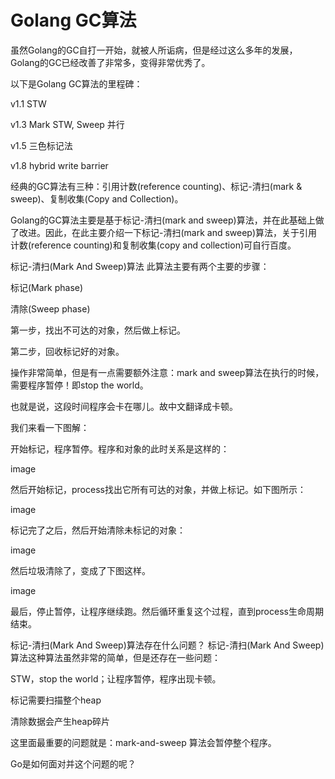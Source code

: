 # Golang GC算法

虽然Golang的GC自打一开始，就被人所诟病，但是经过这么多年的发展，Golang的GC已经改善了非常多，变得非常优秀了。

以下是Golang GC算法的里程碑：

v1.1 STW

v1.3 Mark STW, Sweep 并行

v1.5 三色标记法

v1.8 hybrid write barrier

经典的GC算法有三种：引用计数(reference counting)、标记-清扫(mark & sweep)、复制收集(Copy and Collection)。

Golang的GC算法主要是基于标记-清扫(mark and sweep)算法，并在此基础上做了改进。因此，在此主要介绍一下标记-清扫(mark and sweep)算法，关于引用计数(reference counting)和复制收集(copy and collection)可自行百度。

标记-清扫(Mark And Sweep)算法
此算法主要有两个主要的步骤：

标记(Mark phase)

清除(Sweep phase)

第一步，找出不可达的对象，然后做上标记。

第二步，回收标记好的对象。

操作非常简单，但是有一点需要额外注意：mark and sweep算法在执行的时候，需要程序暂停！即stop the world。

也就是说，这段时间程序会卡在哪儿。故中文翻译成卡顿。

我们来看一下图解：

开始标记，程序暂停。程序和对象的此时关系是这样的：



image

然后开始标记，process找出它所有可达的对象，并做上标记。如下图所示：



image

标记完了之后，然后开始清除未标记的对象：



image

然后垃圾清除了，变成了下图这样。



image

最后，停止暂停，让程序继续跑。然后循环重复这个过程，直到process生命周期结束。

标记-清扫(Mark And Sweep)算法存在什么问题？
标记-清扫(Mark And Sweep)算法这种算法虽然非常的简单，但是还存在一些问题：

STW，stop the world；让程序暂停，程序出现卡顿。

标记需要扫描整个heap

清除数据会产生heap碎片

这里面最重要的问题就是：mark-and-sweep 算法会暂停整个程序。

Go是如何面对并这个问题的呢？